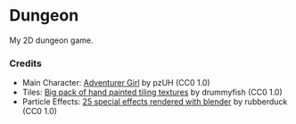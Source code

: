 # Dungeon

My 2D dungeon game.

### Credits
- Main Character: [Adventurer Girl](https://opengameart.org/content/adventurer-girl-free-sprite) by pzUH (CC0 1.0)
- Tiles: [Big pack of hand painted tiling textures](https://opengameart.org/content/big-pack-of-hand-painted-tiling-textures) by drummyfish (CC0 1.0)
- Particle Effects: [25 special effects rendered with blender](https://opengameart.org/content/25-special-effects-rendered-with-blender) by rubberduck  (CC0 1.0)
